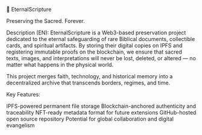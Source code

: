 📖 EternalScripture

Preserving the Sacred. Forever.

Description (EN):
EternalScripture is a Web3-based preservation project dedicated to the eternal safeguarding of rare Biblical documents, collectible cards, and spiritual artifacts.
By storing their digital copies on IPFS and registering immutable proofs on the blockchain, we ensure that sacred texts, images, and interpretations will never be lost, deleted, or altered — no matter what happens in the physical world.

This project merges faith, technology, and historical memory into a decentralized archive that transcends borders, regimes, and time.

Key Features:

IPFS-powered permanent file storage
Blockchain-anchored authenticity and traceability
NFT-ready metadata format for future extensions
GitHub-hosted open source repository
Potential for global collaboration and digital evangelism

